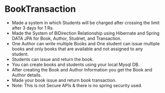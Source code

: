 ﻿# BookTransaction

- Made a system in which Students will be charged after crossing the limit after 3 days for 1 Rs.
- Made the System of BiDirection Relationship using Hibernate and Spring DATA JPA for Book, Author, Studnet, and Transaction.
- One Author can write multiple Books and One student can issue multiple books and only books that are available and not assigned to any student.
- Students can issue and return the book.
- You can create books and students using your local Mysql DB.
- After creating the Book and Author Information you get the Book and Author details.
- Made your book issue and return book transaction.
- Note: This is not Secure APIs & there is no spring security used.
